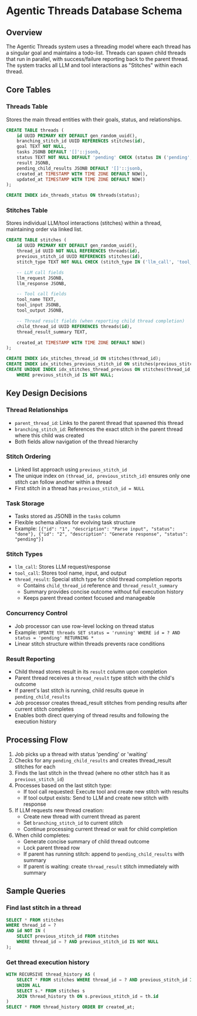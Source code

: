 # Agentic Threads Database Schema

## Overview

The Agentic Threads system uses a threading model where each thread has a singular goal and maintains a todo-list. Threads can spawn child threads that run in parallel, with success/failure reporting back to the parent thread. The system tracks all LLM and tool interactions as "Stitches" within each thread.

## Core Tables

### Threads Table

Stores the main thread entities with their goals, status, and relationships.

```sql
CREATE TABLE threads (
    id UUID PRIMARY KEY DEFAULT gen_random_uuid(),
    branching_stitch_id UUID REFERENCES stitches(id),
    goal TEXT NOT NULL,
    tasks JSONB DEFAULT '[]'::jsonb,
    status TEXT NOT NULL DEFAULT 'pending' CHECK (status IN ('pending', 'running', 'waiting', 'completed', 'failed')),
    result JSONB,
    pending_child_results JSONB DEFAULT '[]'::jsonb,
    created_at TIMESTAMP WITH TIME ZONE DEFAULT NOW(),
    updated_at TIMESTAMP WITH TIME ZONE DEFAULT NOW()
);

CREATE INDEX idx_threads_status ON threads(status);
```

### Stitches Table

Stores individual LLM/tool interactions (stitches) within a thread, maintaining order via linked list.

```sql
CREATE TABLE stitches (
    id UUID PRIMARY KEY DEFAULT gen_random_uuid(),
    thread_id UUID NOT NULL REFERENCES threads(id),
    previous_stitch_id UUID REFERENCES stitches(id),
    stitch_type TEXT NOT NULL CHECK (stitch_type IN ('llm_call', 'tool_call', 'thread_result')),

    -- LLM call fields
    llm_request JSONB,
    llm_response JSONB,

    -- Tool call fields
    tool_name TEXT,
    tool_input JSONB,
    tool_output JSONB,

    -- Thread result fields (when reporting child thread completion)
    child_thread_id UUID REFERENCES threads(id),
    thread_result_summary TEXT,

    created_at TIMESTAMP WITH TIME ZONE DEFAULT NOW()
);

CREATE INDEX idx_stitches_thread_id ON stitches(thread_id);
CREATE INDEX idx_stitches_previous_stitch_id ON stitches(previous_stitch_id);
CREATE UNIQUE INDEX idx_stitches_thread_previous ON stitches(thread_id, previous_stitch_id)
    WHERE previous_stitch_id IS NOT NULL;
```

## Key Design Decisions

### Thread Relationships

- `parent_thread_id`: Links to the parent thread that spawned this thread
- `branching_stitch_id`: References the exact stitch in the parent thread where this child was created
- Both fields allow navigation of the thread hierarchy

### Stitch Ordering

- Linked list approach using `previous_stitch_id`
- The unique index on `(thread_id, previous_stitch_id)` ensures only one stitch can follow another within a thread
- First stitch in a thread has `previous_stitch_id = NULL`

### Task Storage

- Tasks stored as JSONB in the `tasks` column
- Flexible schema allows for evolving task structure
- Example: `[{"id": "1", "description": "Parse input", "status": "done"}, {"id": "2", "description": "Generate response", "status": "pending"}]`

### Stitch Types

- `llm_call`: Stores LLM request/response
- `tool_call`: Stores tool name, input, and output
- `thread_result`: Special stitch type for child thread completion reports
  - Contains `child_thread_id` reference and `thread_result_summary`
  - Summary provides concise outcome without full execution history
  - Keeps parent thread context focused and manageable

### Concurrency Control

- Job processor can use row-level locking on thread status
- Example: `UPDATE threads SET status = 'running' WHERE id = ? AND status = 'pending' RETURNING *`
- Linear stitch structure within threads prevents race conditions

### Result Reporting

- Child thread stores result in its `result` column upon completion
- Parent thread receives a `thread_result` type stitch with the child's outcome
- If parent's last stitch is running, child results queue in `pending_child_results`
- Job processor creates thread_result stitches from pending results after current stitch completes
- Enables both direct querying of thread results and following the execution history

## Processing Flow

1. Job picks up a thread with status 'pending' or 'waiting'
2. Checks for any `pending_child_results` and creates thread_result stitches for each
3. Finds the last stitch in the thread (where no other stitch has it as `previous_stitch_id`)
4. Processes based on the last stitch type:
   - If tool call requested: Execute tool and create new stitch with results
   - If tool output exists: Send to LLM and create new stitch with response
5. If LLM requests new thread creation:
   - Create new thread with current thread as parent
   - Set `branching_stitch_id` to current stitch
   - Continue processing current thread or wait for child completion
6. When child completes:
   - Generate concise summary of child thread outcome
   - Lock parent thread row
   - If parent has running stitch: append to `pending_child_results` with summary
   - If parent is waiting: create `thread_result` stitch immediately with summary

## Sample Queries

### Find last stitch in a thread

```sql
SELECT * FROM stitches
WHERE thread_id = ?
AND id NOT IN (
    SELECT previous_stitch_id FROM stitches
    WHERE thread_id = ? AND previous_stitch_id IS NOT NULL
);
```

### Get thread execution history

```sql
WITH RECURSIVE thread_history AS (
    SELECT * FROM stitches WHERE thread_id = ? AND previous_stitch_id IS NULL
    UNION ALL
    SELECT s.* FROM stitches s
    JOIN thread_history th ON s.previous_stitch_id = th.id
)
SELECT * FROM thread_history ORDER BY created_at;
```
